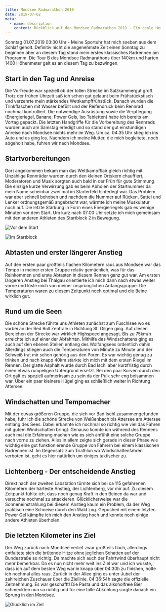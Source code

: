 ```yaml
---
title: Mondsee Radmarathon 2019
date: 2019-07-02
meta:
  - name: description
    content: Rückblick auf den Mondsee Radmarathon 2019 - Ein coole Herausforderung über 140km
---
```


Sonntag 01.07.2019 03:30 Uhr - Meine Sportuhr hat mich soeben aus dem Schlaf geholt. Definitiv nicht die angenehmste Zeit einen Sonntag zu beginnen aber an diesem Tag stand mein erstes klassisches Radrennen am Programm. Die Tour B des Mondsee Radmarathons über 140km und harten 1400 Höhenmeter galt es an diesem Tag zu bezwingen.

<!-- more -->

## Start in den Tag und Anreise

Die Vorfreude war speziell ob der tollen Strecke im Salzkammergut groß. Trotz der frühen Uhrzeit saß ich schon gut gelaunt beim Frühstückstisch und verzehrte mein stärkendes Wettkampffrühstück. Danach wurden die Trinkflaschen mit Wasser befüllt und der Reifendruck beim Rennrad nochmal kontrolliert. Die notwendige Ausrüstung sowie die Verpflegung (Energieriegel, Banane, Power Gels, Iso Tabletten) habe ich bereits am Vortag gepackt. Die letzten Handgriffe für die Vorbereitung des Rennrads wurden auch am Samstag erledigt und so stand der gut einstündigen Anreise nach Mondsee nichts mehr im Weg. 
Um ca. 04:35 Uhr stieg ich ins Auto und es ging los. Nachdem ich meine Mutter, die mich begleitete, noch abgeholt habe, fuhren wir nach Mondsee. 

## Startvorbereitungen

Dort angekommen bekam man das Wettkampfflair gleich richtig mit. Unzählige Rennräder wurden durch den kleinen Ortskern chauffiert, Moderatoren und Musik sorgten auch bald in der Früh für gute Stimmung. Die einzige kurze Verwirrung gab es beim Abholen der Startnummer da mein Name scheinbar zwei mal im Starterfeld hinterlegt war. Das Problem war aber schnell behoben und nachdem die Nummer auf Rücken, Sattel und Lenker ordnungsgemäß angebracht war, wärmte ich meine Muskulatur noch auf. Die letzte Stärkung in Form eines Energieriegels gab es wenige Minuten vor dem Start. Um kurz nach 07:00 Uhr setzte ich mich gemeinsam mit den anderen Athleten des Startblock 2 in Bewegung. 

![Vor dem Start](/img/posts/radmarathon-mondsee-2019/1.jpeg)

![Im Startblock](/img/posts/radmarathon-mondsee-2019/2.jpeg)

## Abtasten und erster längerer Anstieg

Auf den ersten paar großteils flachen Kilometern raus aus Mondsee war das Tempo in meiner ersten Gruppe relativ gemächlich, was für das Reinkommen und erste Abtasten in diesem Rennen ganz gut war. Am ersten längeren Anstieg bei Thalgau orientierte ich mich dann nach etwas weiter vorne und löste mich von meiner ursprünglichen Anfangsgruppe. Die Temperaturen waren zu diesem Zeitpunkt noch optimal und die Beine wirklich gut. 

## Rund um die Seen

Die schöne Strecke führte uns Athleten zunächst zum Fuschlsee wo es vorbei an der Red Bull Zentrale in Richtung St. Gilgen ging. Auf diesen Bereichen der Strecke war wirklich Highspeed angesagt. Bis zu 75km/h erreichte ich auf einer der Abfahrten. Mithilfe des Windschattens ging es auch auf den ebenen Stellen entlang des Wolfangsees ordentlich dahin. Allerdings stiegen auch die Temperaturen von Minute zu Minute und der Schweiß trat mir schon gehörig aus den Poren. Es war wichtig genug zu trinken und nach knapp 40km stärkte ich mich mit dem ersten Riegel im Rennen. Der glatte Asphalt wurde durch Bad Ischl aber kurzfristig durch einen etwas rumpeligen Untergrund ersetzt. Bei den paar Kurven durch den Ort galt es speziell aufmerksam zu sein da der Pulk sehr eng beisammen war. Über ein paar kleinere Hügel ging es schließlich weiter in Richtung Attersee.

## Windschatten und Tempomacher

Mit der etwas größeren Gruppe, die sich vor Bad Ischl zusammengefunden habe, fuhr ich die schöne Strecke von Weißenbach bis Attersee am Attersee entlang des Sees. Dabei erkannte ich nochmal so richtig wie viel das Fahren mit gutem Windschatten bringt. Genauso konnte ich während des Rennens auch mal die Erfahrung machen wie es sich anfühlt eine solche Gruppe nach vorne zu ziehen. Alles in allem zeigte sich gerade in dieser Phase wie wichtig eine gut funktionierende Gruppe von Fahrern bei einem klassischen Radrennen ist. Im Gegensatz zum Triathlon wo Windschattenfahren verboten ist, geht es hier natürlich um einiges taktischer zu.

## Lichtenberg - Der entscheidende Anstieg

Direkt nach der zweiten Labstation türmte sich bei ca 115 gefahrenen Kilometern der härteste Anstieg, der Lichtenberg, vor mir auf. Zu diesem Zeitpunkt fühlte ich, dass noch genug Kraft in den Beinen da war und versuchte nochmal zu attackieren. Glücklicherweise war die Sonneneinstrahlung bei diesem Anstieg kaum ein Problem, da der Weg praktisch eine Schneise durch den Wald zog. Gepushed mit einem letzten Power Gel kämpfte ich mich den Anstieg hoch und konnte noch einige andere Athleten überholen.

## Die letzten Kilometer ins Ziel

Der Weg zurück nach Mondsee verlief zwar großteils flach, allerdings entfaltete sich die brütende Hitze ohne jeglichen Schatten auf der Bundestraße so richtig. Da machte sich auch der Fahrtwind überhaupt nicht mehr bemerkbar. Da es nun nicht mehr weit ins Ziel war und ich wusste, dass ich auf dem besten Weg war in knapp über 04:30h zu finishen, holte ich nochmal alles raus. Zurück in der Allee ging es unter Jubel der zahlreichen Zuschauer über die Ziellinie. 04:36:54h sagte die offizielle Zeitnehmung. Es war geschafft!
Die Pasta und das alkoholfreie Bier schmeckten nun so richtig und für eine tolle Abkühlung sorgte danach ein Sprung in den Mondsee. 

![Glücklich im Ziel](/img/posts/radmarathon-mondsee-2019/3.jpeg)